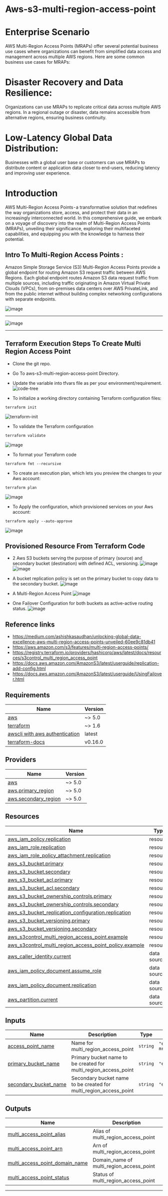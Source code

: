 # Aws-s3-multi-region-access-point
<!-- BEGIN_TF_DOCS -->

# Enterprise Scenario
AWS Multi-Region Access Points (MRAPs) offer several potential business use cases where organizations can benefit from simplified data access and management across multiple AWS regions. Here are some common business use cases for MRAPs:

# Disaster Recovery and Data Resilience:
Organizations can use MRAPs to replicate critical data across multiple AWS regions. In a regional outage or disaster, data remains accessible from alternative regions, ensuring business continuity.

# Low-Latency Global Data Distribution:
Businesses with a global user base or customers can use MRAPs to distribute content or application data closer to end-users, reducing latency and improving user experience.


# Introduction
AWS Multi-Region Access Points - a transformative solution that redefines the way organizations store, access, and protect their data in an increasingly interconnected world. In this comprehensive guide, we embark on a voyage of discovery into the realm of Multi-Region Access Points (MRAPs), unveiling their significance, exploring their multifaceted capabilities, and equipping you with the knowledge to harness their potential.

## Intro To Multi-Region Access Points :


Amazon Simple Storage Service (S3) Multi-Region Access Points provide a global endpoint for routing Amazon S3 request traffic between AWS Regions. Each global endpoint routes Amazon S3 data request traffic from multiple sources, including traffic originating in Amazon Virtual Private Clouds (VPCs), from on-premises data centers over AWS PrivateLink, and from the public internet without building complex networking configurations with separate endpoints.

![image](https://github.com/Ashishkasaudhan/aws-s3-multi-region-access-point/assets/12654660/0e0b73e4-8bbf-4500-87a3-da252c925339)
___
![image](https://github.com/Ashishkasaudhan/aws-s3-multi-region-access-point/assets/12654660/fa00661b-b38f-4f66-9afc-41e6f611ef64)



___
## Terraform Execution Steps To Create Multi Region Access Point
* Clone the git repo.
* Go To aws-s3-multi-region-access-point Directory. 
* Update the variable into tfvars file as per your environment/requirement. 
![code-tree](https://github.com/Ashishkasaudhan/aws-s3-multi-region-access-point/assets/12654660/55537ac7-0eef-439c-ad43-b8928e7d178c)

* To initialize a working directory containing Terraform configuration files:

<pre><code>terraform init</pre></code>
![terraform-init](https://github.com/Ashishkasaudhan/aws-s3-multi-region-access-point/assets/12654660/21dedb1a-836e-418c-9296-ec3f71973529)


* To validate the Terraform configuration

<pre><code>terraform validate</pre></code>
![image](https://github.com/Ashishkasaudhan/aws-s3-multi-region-access-point/assets/12654660/fed353d4-cee9-4dd4-9c3d-89cf50cacaff)


* To format your Terraform code 

<pre><code>terraform fmt --recursive</pre></code>

* To create an execution plan, which lets you preview the changes to your Aws account:

<pre><code>terraform plan</pre></code>
![image](https://github.com/Ashishkasaudhan/aws-s3-multi-region-access-point/assets/12654660/10b92c2f-7ebe-4a70-bc31-84e0f33035b8)

* To Apply the configuration, which provisioned services on  your Aws account:

<pre><code>terraform apply --auto-approve</pre></code>
  ![image](https://github.com/Ashishkasaudhan/aws-s3-multi-region-access-point/assets/12654660/878c4304-2a14-4696-bb01-b25b9a223fc0)

## Provisioned Resource From Terraform Code
* 2 Aws S3 buckets serving the purpose of primary (source) and secondary bucket (destination) with defined ACL, versioning.
  ![image](https://github.com/Ashishkasaudhan/aws-s3-multi-region-access-point/assets/12654660/b1e19d75-46e6-401c-96ec-864b581bec7b)
  ![image](https://github.com/Ashishkasaudhan/aws-s3-multi-region-access-point/assets/12654660/f90ca640-4d5b-415f-b39c-afeb1fa0927b)

* A bucket replication policy is set on the primary bucket to copy data to the secondary bucket.
  ![image](https://github.com/Ashishkasaudhan/aws-s3-multi-region-access-point/assets/12654660/57e94621-a6a5-4881-808e-d7953a28237b)

* A Multi-Region Access Point
  ![image](https://github.com/Ashishkasaudhan/aws-s3-multi-region-access-point/assets/12654660/b2670a85-a345-4610-9b61-8b4d13afd411)
 

* One Failover Configuration for both buckets as active-active routing status.
  ![image](https://github.com/Ashishkasaudhan/aws-s3-multi-region-access-point/assets/12654660/cac92819-fd06-4665-8ef5-588519774a1c)



## Reference links 
* https://medium.com/ashishkasaudhan/unlocking-global-data-excellence-aws-multi-region-access-points-unveiled-60ee9c81db41
* https://aws.amazon.com/s3/features/multi-region-access-points/
* https://registry.terraform.io/providers/hashicorp/aws/latest/docs/resources/s3control_multi_region_access_point
* https://docs.aws.amazon.com/AmazonS3/latest/userguide/replication-add-config.html
* https://docs.aws.amazon.com/AmazonS3/latest/userguide/UsingFailover.html
  
  

## Requirements

| Name                                                                          | Version |
|-------------------------------------------------------------------------------|---------|
| <a name="requirement_aws"></a> [aws](#requirement\_aws)                       | ~> 5.0  |
| <a name="requirement_terraform"></a> [terraform](#requirement\_aws)           | ~> 1.6  |
| <a name="requirement_awscli"></a> [awscli with aws authentication](#requirement\_aws)                 | latest  |
| <a name="requirement_terraform-docs"></a> [terraform-docs](#requirement\_aws) | v0.16.0 |
## Providers

| Name | Version |
|------|---------|
| <a name="provider_aws"></a> [aws](#provider\_aws) | ~> 5.0 |
| <a name="provider_aws.primary_region"></a> [aws.primary\_region](#provider\_aws.primary\_region) | ~> 5.0 |
| <a name="provider_aws.secondary_region"></a> [aws.secondary\_region](#provider\_aws.secondary\_region) | ~> 5.0 |

## Resources

| Name | Type |
|------|------|
| [aws_iam_policy.replication](https://registry.terraform.io/providers/hashicorp/aws/latest/docs/resources/iam_policy) | resource |
| [aws_iam_role.replication](https://registry.terraform.io/providers/hashicorp/aws/latest/docs/resources/iam_role) | resource |
| [aws_iam_role_policy_attachment.replication](https://registry.terraform.io/providers/hashicorp/aws/latest/docs/resources/iam_role_policy_attachment) | resource |
| [aws_s3_bucket.primary](https://registry.terraform.io/providers/hashicorp/aws/latest/docs/resources/s3_bucket) | resource |
| [aws_s3_bucket.secondary](https://registry.terraform.io/providers/hashicorp/aws/latest/docs/resources/s3_bucket) | resource |
| [aws_s3_bucket_acl.primary](https://registry.terraform.io/providers/hashicorp/aws/latest/docs/resources/s3_bucket_acl) | resource |
| [aws_s3_bucket_acl.secondary](https://registry.terraform.io/providers/hashicorp/aws/latest/docs/resources/s3_bucket_acl) | resource |
| [aws_s3_bucket_ownership_controls.primary](https://registry.terraform.io/providers/hashicorp/aws/latest/docs/resources/s3_bucket_ownership_controls) | resource |
| [aws_s3_bucket_ownership_controls.secondary](https://registry.terraform.io/providers/hashicorp/aws/latest/docs/resources/s3_bucket_ownership_controls) | resource |
| [aws_s3_bucket_replication_configuration.replication](https://registry.terraform.io/providers/hashicorp/aws/latest/docs/resources/s3_bucket_replication_configuration) | resource |
| [aws_s3_bucket_versioning.primary](https://registry.terraform.io/providers/hashicorp/aws/latest/docs/resources/s3_bucket_versioning) | resource |
| [aws_s3_bucket_versioning.secondary](https://registry.terraform.io/providers/hashicorp/aws/latest/docs/resources/s3_bucket_versioning) | resource |
| [aws_s3control_multi_region_access_point.example](https://registry.terraform.io/providers/hashicorp/aws/latest/docs/resources/s3control_multi_region_access_point) | resource |
| [aws_s3control_multi_region_access_point_policy.example](https://registry.terraform.io/providers/hashicorp/aws/latest/docs/resources/s3control_multi_region_access_point_policy) | resource |
| [aws_caller_identity.current](https://registry.terraform.io/providers/hashicorp/aws/latest/docs/data-sources/caller_identity) | data source |
| [aws_iam_policy_document.assume_role](https://registry.terraform.io/providers/hashicorp/aws/latest/docs/data-sources/iam_policy_document) | data source |
| [aws_iam_policy_document.replication](https://registry.terraform.io/providers/hashicorp/aws/latest/docs/data-sources/iam_policy_document) | data source |
| [aws_partition.current](https://registry.terraform.io/providers/hashicorp/aws/latest/docs/data-sources/partition) | data source |

## Inputs

| Name | Description | Type | Default | Required |
|------|-------------|------|---------|:--------:|
| <a name="input_access_point_name"></a> [access\_point\_name](#input\_access\_point\_name) | Name for multi\_region\_access\_point | `string` | `"example-mrap"` | no |
| <a name="input_primary_bucket_name"></a> [primary\_bucket\_name](#input\_primary\_bucket\_name) | Primary bucket name to be created for multi\_region\_access\_point | `string` | `"example1"` | no |
| <a name="input_secondary_bucket_name"></a> [secondary\_bucket\_name](#input\_secondary\_bucket\_name) | Secondary bucket name to be created for multi\_region\_access\_point | `string` | `"example2"` | no |

## Outputs

| Name | Description |
|------|-------------|
| <a name="output_multi_access_point_alias"></a> [multi\_access\_point\_alias](#output\_multi\_access\_point\_alias) | Alias of multi\_region\_access\_point |
| <a name="output_multi_access_point_arn"></a> [multi\_access\_point\_arn](#output\_multi\_access\_point\_arn) | Arn of multi\_region\_access\_point |
| <a name="output_multi_access_point_domain_name"></a> [multi\_access\_point\_domain\_name](#output\_multi\_access\_point\_domain\_name) | Domain\_name of multi\_region\_access\_point |
| <a name="output_multi_access_point_status"></a> [multi\_access\_point\_status](#output\_multi\_access\_point\_status) | Status of multi\_region\_access\_point |
___
<!-- END_TF_DOCS -->
